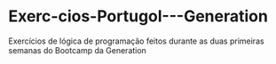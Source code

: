 # Exerc-cios-Portugol---Generation
Exercícios de lógica de programação feitos durante as duas primeiras semanas do Bootcamp da Generation
